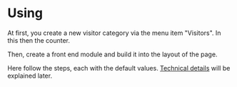 # Using

At first, you create a new visitor category via the menu item "Visitors".
In this then the counter.

Then, create a front end module and build it into the layout of the page.

Here follow the steps, each with the default values. [Technical details][1]
will be explained later.


[1]: ../05-technical-details/README.md
